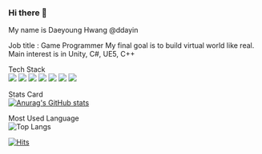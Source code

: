 ### Hi there 👋

My name is Daeyoung Hwang @ddayin

Job title : Game Programmer
My final goal is to build virtual world like real.
Main interest is in Unity, C#, UE5, C++

Tech Stack  
<img src="https://img.shields.io/badge/Unity-000000?style=flat-square&logo=Unity&logoColor=white"/>
<img src="https://img.shields.io/badge/C Sharp-000000?style=flat-square&logo=C Sharp&logoColor=white"/>
<img src="https://img.shields.io/badge/.NET-512BD4?style=flat-square&logo=.NET&logoColor=white"/>
<img src="https://img.shields.io/badge/Visual Studio-5C2D91?style=flat-square&logo=Visual Studio&logoColor=white"/>
<img src="https://img.shields.io/badge/Visual Studio Code-007ACC?style=flat-square&logo=Visual Studio Code&logoColor=white"/>
<img src="https://img.shields.io/badge/JetBrains-000000?style=flat-square&logo=JetBrains&logoColor=white"/>
<img src="https://img.shields.io/badge/Rider-000000?style=flat-square&logo=Rider&logoColor=white"/>  

Stats Card  
[![Anurag's GitHub stats](https://github-readme-stats.vercel.app/api?username=ddayin)](https://github.com/anuraghazra/github-readme-stats)    

Most Used Language  
![Top Langs](https://github-readme-stats.vercel.app/api/top-langs/?username=ddayin)    

[![Hits](https://hits.seeyoufarm.com/api/count/incr/badge.svg?url=https%3A%2F%2Fgithub.com%2Fddayin%2Fhit-counter&count_bg=%2379C83D&title_bg=%23555555&icon=&icon_color=%23E7E7E7&title=hits&edge_flat=false)](https://hits.seeyoufarm.com)

<!--
**ddayin/ddayin** is a ✨ _special_ ✨ repository because its `README.md` (this file) appears on your GitHub profile.

Here are some ideas to get you started:



- 🔭 I’m currently working on ...
- 🌱 I’m currently learning ...
- 👯 I’m looking to collaborate on ...
- 🤔 I’m looking for help with ...
- 💬 Ask me about ...
- 📫 How to reach me: ...
- 😄 Pronouns: ...
- ⚡ Fun fact: ...
-->
